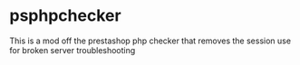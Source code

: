 # psphpchecker
This is a mod off the prestashop php checker that removes the session use for broken server troubleshooting
